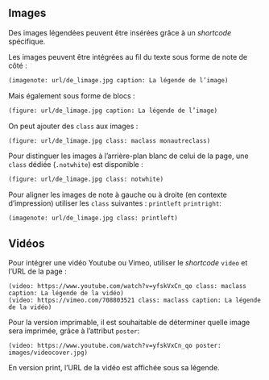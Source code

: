 

## Images

Des images légendées peuvent être insérées grâce à un _shortcode_ spécifique.

Les images peuvent être intégrées au fil du texte sous forme de note de côté :
```md
(imagenote: url/de_limage.jpg caption: La légende de l’image)
```

Mais également sous forme de blocs :

```md
(figure: url/de_limage.jpg caption: La légende de l’image)
```

On peut ajouter des `class` aux images :

```md
(figure: url/de_limage.jpg class: maclass monautreclass)
```

Pour distinguer les images à l’arrière-plan blanc de celui de la page, une `class` dédiée (`.notwhite`) est disponible :

```md
(figure: url/de_limage.jpg class: notwhite)
```

Pour aligner les images de note à gauche ou à droite (en contexte d’impression) utiliser les `class` suivantes : `printleft` `printright`:

```md
(imagenote: url/de_limage.jpg class: printleft)
```

## Vidéos

Pour intégrer une vidéo Youtube ou Vimeo, utiliser le _shortcode_ `video` et l’URL de la page :
```
(video: https://www.youtube.com/watch?v=yfskVxCn_qo class: maclass caption: La légende de la vidéo)
(video: https://vimeo.com/708803521 class: maclass caption: La légende de la vidéo)
```

Pour la version imprimable, il est souhaitable de déterminer quelle image sera imprimée, grâce à l’attribut `poster`:
```
(video: https://www.youtube.com/watch?v=yfskVxCn_qo poster: images/videocover.jpg)
```

En version print, l’URL de la vidéo est affichée sous sa légende.

